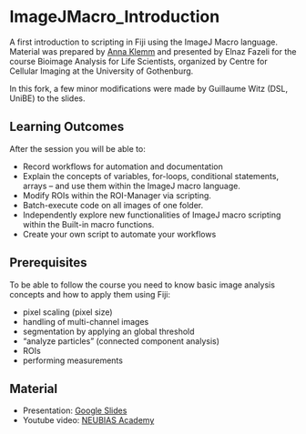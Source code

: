 # ImageJMacro_Introduction
A first introduction to scripting in Fiji using the ImageJ Macro language.
Material was prepared by [Anna Klemm](https://www.it.uu.se/katalog/annkl878) and presented by Elnaz Fazeli for the course Bioimage Analysis for Life Scientists, organized by Centre for Cellular Imaging at the University of Gothenburg.

In this fork, a few minor modifications were made by Guillaume Witz (DSL, UniBE) to the slides.

## Learning Outcomes
After the session you will be able to:
* Record workflows for automation and documentation
* Explain the concepts of variables, for-loops, conditional statements, arrays – and use them within the ImageJ macro language.
* Modify ROIs within the ROI-Manager via scripting.
* Batch-execute code on all images of one folder.
* Independently explore new functionalities of ImageJ macro scripting within the Built-in macro functions.
* Create your own script to automate your workflows

## Prerequisites
To be able to follow the course you need to know basic image analysis concepts and how to apply them using Fiji:
* pixel scaling (pixel size)
* handling of multi-channel images
* segmentation by applying an global threshold
* “analyze particles” (connected component analysis)
* ROIs
* performing measurements

## Material
* Presentation: [Google Slides](https://docs.google.com/presentation/d/1nUUsb5iA-x7GP0-sFTuZFs33DVn0lrli3eZ7vF0Xe58/edit?usp=sharing)
* Youtube video: [NEUBIAS Academy](https://www.youtube.com/watch?v=o8tfkdcd3DA)
